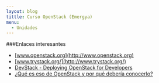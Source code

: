 ```yaml
---
layout: blog
tittle: Curso OpenStack (Emergya)
menu:
  - Unidades
---
```

###Enlaces interesantes

* [www.openstack.org](http://www.openstack.org)
* [www.trystack.org/](http://www.trystack.org/)
* [DevStack - Deploying OpenStack for Developers](http://devstack.org/)
* [¿Qué es eso de OpenStack y por qué debería conocerlo?](http://albertomolina.wordpress.com/2013/11/25/que-es-eso-de-openstack-y-por-que-deberia-conocerlo/)

